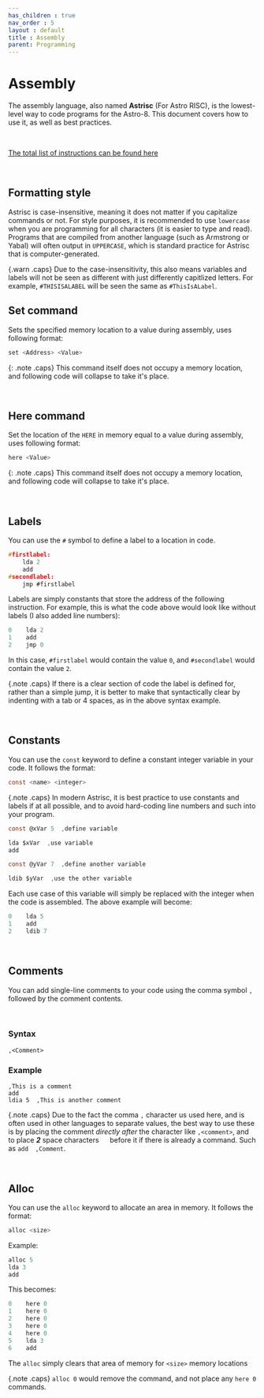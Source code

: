 ```yaml
---
has_children : true
nav_order : 5
layout : default
title : Assembly
parent: Programming
---
```


# Assembly

The assembly language, also named **Astrisc** (For Astro RISC), is the lowest-level way to code programs for the Astro-8. This document covers how to use it, as well as best practices.

<br>

[The total list of instructions can be found here](https://sam-astro.github.io/Astro8-Computer/docs/Architecture/Instruction%20Set.html)

<br>

## Formatting style

Astrisc is case-insensitive, meaning it does not matter if you capitalize commands or not. For style purposes, it is recommended to use `lowercase` when you are programming for all characters (it is easier to type and read). Programs that are compiled from another language (such as Armstrong or Yabal) will often output in `UPPERCASE`, which is standard practice for Astrisc that is computer-generated.

{.warn .caps}
Due to the case-insensitivity, this also means variables and labels will not be seen as different with just differently capitlized letters. For example, `#THISISALABEL` will be seen the same as `#ThisIsALabel`.


## Set command

Sets the specified memory location to a value during assembly, uses following format:

```c
set <Address> <Value>
```

{: .note .caps}
This command itself does not occupy a memory location, and following code will collapse to take it's place.

<br>

## Here command

Set the location of the `HERE` in memory equal to a value during assembly, uses following format:

```c
here <Value>
```

{: .note .caps}
This command itself does not occupy a memory location, and following code will collapse to take it's place.

<br>

## Labels

You can use the `#` symbol to define a label to a location in code.

```c
#firstlabel:
    lda 2
    add
#secondlabel:
    jmp #firstlabel
```

Labels are simply constants that store the address of the following instruction. For example, this is what the code above would look like without labels (I also added line numbers):

```c
0    lda 2
1    add
2    jmp 0
```

In this case, `#firstlabel` would contain the value `0`, and `#secondlabel` would contain the value `2`.

{.note .caps}
If there is a clear section of code the label is defined for, rather than a simple jump, it is better to make that syntactically clear by indenting with a tab or 4 spaces, as in the above syntax example.

<br>

## Constants

You can use the `const` keyword to define a constant integer variable in your code. It follows the format:

```c
const <name> <integer>
```

{.note .caps}
In modern Astrisc, it is best practice to use constants and labels if at all possible, and to avoid hard-coding line numbers and such into your program.

```c
const @xVar 5  ,define variable

lda $xVar  ,use variable
add

const @yVar 7  ,define another variable

ldib $yVar  ,use the other variable
```

Each use case of this variable will simply be replaced with the integer when the code is assembled. The above example will become:

```c
0    lda 5
1    add
2    ldib 7
```

<br>

## Comments

You can add single-line comments to your code using the comma symbol `,` followed by the comment contents.

<br>

### Syntax

```
,<Comment>
```

### Example

```
,This is a comment
add
ldia 5  ,This is another comment
```

{.note .caps}
Due to the fact the comma `,` character us used here, and is often used in other languages to separate values, the best way to use these is by placing the comment *directly after* the character like `,<comment>`, and to place ***2*** space characters `  ` before it if there is already a command. Such as `add  ,Comment`.

<br>

## Alloc

You can use the `alloc` keyword to allocate an area in memory. It follows the format:

```c
alloc <size>
```

Example:

```c
alloc 5
lda 3
add
```

This becomes:

```c
0    here 0
1    here 0
2    here 0
3    here 0
4    here 0
5    lda 3
6    add
```

The `alloc` simply clears that area of memory for `<size>` memory locations

{.note .caps}
`alloc 0` would remove the command, and not place any `here 0` commands.

<br>


<!----------------------------------------------------------------------------->

[Commands]: ../../Architecture/Instruction%20Set


<!---------------------------------[ Buttons ]--------------------------------->

[Button Commands]: https://img.shields.io/badge/Commands-0288D1?style=flat-square&logoColor=white&logo=Betfair

